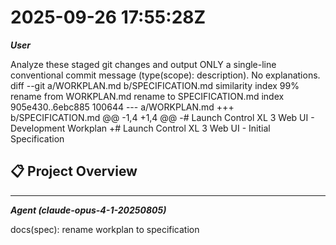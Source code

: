 <!-- Generated by SpecStory -->

# 2025-09-26 17:55:28Z

<!-- Claude Code Session e681ab50-f870-4d9d-8159-5ef7b8f56b93 (2025-09-26_17-55-28Z) -->

_**User**_

Analyze these staged git changes and output ONLY a single-line conventional commit message (type(scope): description). No explanations.
diff --git a/WORKPLAN.md b/SPECIFICATION.md
similarity index 99%
rename from WORKPLAN.md
rename to SPECIFICATION.md
index 905e430..6ebc885 100644
--- a/WORKPLAN.md
+++ b/SPECIFICATION.md
@@ -1,4 +1,4 @@
-# Launch Control XL 3 Web UI - Development Workplan
+# Launch Control XL 3 Web UI - Initial Specification
 
 ## 📋 Project Overview
 


---

_**Agent (claude-opus-4-1-20250805)**_

docs(spec): rename workplan to specification

